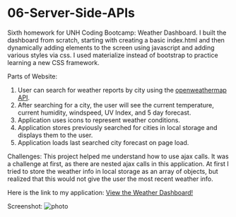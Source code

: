 # 06-Server-Side-APIs

Sixth homework for UNH Coding Bootcamp: Weather Dashboard.  I built the dashboard from scratch, starting with creating a basic index.html and then dynamically adding elements to the screen using javascript and adding various styles via css.  I used materialize instead of bootstrap to practice learning a new CSS framework.

Parts of Website: 

1. User can search for weather reports by city using the [openweathermap API](https://openweathermap.org/api).
2. After searching for a city, the user will see the current temperature, current humidity, windspeed, UV Index, and 5 day forecast.
3. Application uses icons to represent weather conditions.
4. Application stores previously searched for cities in local storage and displays them to the user.
5. Application loads last searched city forecast on page load.

Challenges: This project helped me understand how to use ajax calls.  It was a challenge at first, as there are nested ajax calls in this application.  At first I tried to store the weather info in local storage as an array of objects, but realized that this would not give the user the most recent weather info.  

Here is the link to my application: [View the Weather Dashboard!](https://nkleinmann.github.io/06-Server-Side-APIs-NK/)

Screenshot: 
![photo](https://user-images.githubusercontent.com/65608809/89738290-5b71ba80-da45-11ea-8854-e984d9bfda99.jpg)